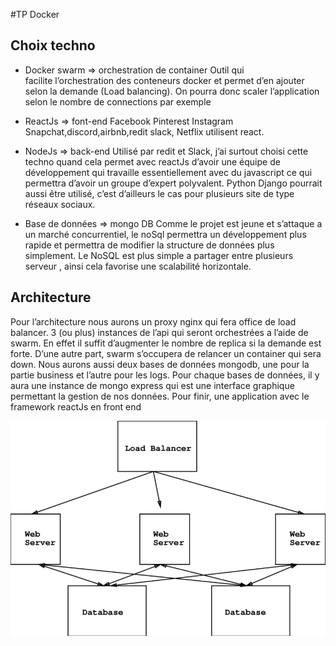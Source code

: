 #TP Docker


## Choix techno

* Docker swarm => orchestration de container
	Outil qui facilite l’orchestration des conteneurs docker et permet d’en ajouter selon la demande (Load balancing). On pourra donc scaler l’application selon le nombre de connections par exemple

* ReactJs => font-end 
	Facebook Pinterest Instagram Snapchat,discord,airbnb,redit slack, Netflix utilisent react.

* NodeJs => back-end
	Utilisé par redit et Slack, j’ai surtout choisi cette techno quand cela permet avec reactJs d’avoir une équipe de développement qui travaille essentiellement avec du javascript ce qui permettra d’avoir un groupe d’expert polyvalent.
Python Django pourrait aussi être utilisé, c’est d’ailleurs le cas pour plusieurs site de type réseaux sociaux.

* Base de données => mongo DB 
	Comme le projet est jeune et s’attaque a un marché concurrentiel, le noSql permettra un développement plus rapide et permettra de modifier la structure de données plus simplement. Le NoSQL est plus simple a partager entre plusieurs serveur , ainsi cela favorise une scalabilité horizontale.

## Architecture
Pour l’architecture nous aurons un proxy nginx qui fera office de load balancer. 3 (ou plus) instances de l’api qui seront orchestrées a l’aide de swarm. En effet il suffit d’augmenter le nombre de replica si la demande est forte. D’une autre part, swarm s’occupera de relancer un container qui sera down. Nous aurons aussi deux bases de données mongodb, une pour la partie business et l’autre pour les logs. Pour chaque bases de données, il y aura une instance de mongo express qui est une interface graphique permettant la gestion de nos données. Pour finir, une application avec le framework reactJs en front end 

![Image of Yaktocat](./exemple.png)
